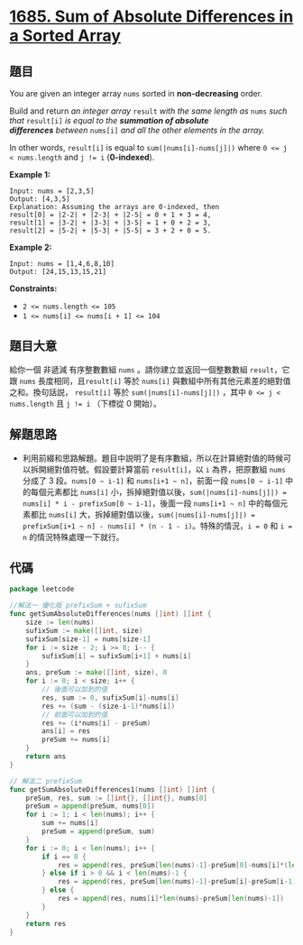 # [1685. Sum of Absolute Differences in a Sorted Array](https://leetcode.com/problems/sum-of-absolute-differences-in-a-sorted-array/)


## 題目

You are given an integer array `nums` sorted in **non-decreasing** order.

Build and return *an integer array* `result` *with the same length as* `nums` *such that* `result[i]` *is equal to the **summation of absolute differences** between* `nums[i]` *and all the other elements in the array.*

In other words, `result[i]` is equal to `sum(|nums[i]-nums[j]|)` where `0 <= j < nums.length` and `j != i` (**0-indexed**).

**Example 1:**

```
Input: nums = [2,3,5]
Output: [4,3,5]
Explanation: Assuming the arrays are 0-indexed, then
result[0] = |2-2| + |2-3| + |2-5| = 0 + 1 + 3 = 4,
result[1] = |3-2| + |3-3| + |3-5| = 1 + 0 + 2 = 3,
result[2] = |5-2| + |5-3| + |5-5| = 3 + 2 + 0 = 5.
```

**Example 2:**

```
Input: nums = [1,4,6,8,10]
Output: [24,15,13,15,21]
```

**Constraints:**

- `2 <= nums.length <= 105`
- `1 <= nums[i] <= nums[i + 1] <= 104`

## 題目大意

給你一個 非遞減 有序整數數組 `nums` 。請你建立並返回一個整數數組 `result`，它跟 `nums` 長度相同，且`result[i]` 等於 `nums[i]` 與數組中所有其他元素差的絕對值之和。換句話説， `result[i]` 等於 `sum(|nums[i]-nums[j]|)` ，其中 `0 <= j < nums.length` 且 `j != i` （下標從 0 開始）。

## 解題思路

- 利用前綴和思路解題。題目中説明了是有序數組，所以在計算絕對值的時候可以拆開絕對值符號。假設要計算當前 `result[i]`，以 `i` 為界，把原數組 `nums` 分成了 3 段。`nums[0 ~ i-1]` 和 `nums[i+1 ~ n]`，前面一段 `nums[0 ~ i-1]` 中的每個元素都比 `nums[i]` 小，拆掉絕對值以後，`sum(|nums[i]-nums[j]|) = nums[i] * i - prefixSum[0 ~ i-1]`，後面一段 `nums[i+1 ~ n]` 中的每個元素都比 `nums[i]` 大，拆掉絕對值以後，`sum(|nums[i]-nums[j]|) = prefixSum[i+1 ~ n] - nums[i] * (n - 1 - i)`。特殊的情況，`i = 0` 和 `i = n` 的情況特殊處理一下就行。

## 代碼

```go
package leetcode

//解法一 優化版 prefixSum + sufixSum
func getSumAbsoluteDifferences(nums []int) []int {
	size := len(nums)
	sufixSum := make([]int, size)
	sufixSum[size-1] = nums[size-1]
	for i := size - 2; i >= 0; i-- {
		sufixSum[i] = sufixSum[i+1] + nums[i]
	}
	ans, preSum := make([]int, size), 0
	for i := 0; i < size; i++ {
		// 後面可以加到的值
		res, sum := 0, sufixSum[i]-nums[i]
		res += (sum - (size-i-1)*nums[i])
		// 前面可以加到的值
		res += (i*nums[i] - preSum)
		ans[i] = res
		preSum += nums[i]
	}
	return ans
}

// 解法二 prefixSum
func getSumAbsoluteDifferences1(nums []int) []int {
	preSum, res, sum := []int{}, []int{}, nums[0]
	preSum = append(preSum, nums[0])
	for i := 1; i < len(nums); i++ {
		sum += nums[i]
		preSum = append(preSum, sum)
	}
	for i := 0; i < len(nums); i++ {
		if i == 0 {
			res = append(res, preSum[len(nums)-1]-preSum[0]-nums[i]*(len(nums)-1))
		} else if i > 0 && i < len(nums)-1 {
			res = append(res, preSum[len(nums)-1]-preSum[i]-preSum[i-1]+nums[i]*i-nums[i]*(len(nums)-1-i))
		} else {
			res = append(res, nums[i]*len(nums)-preSum[len(nums)-1])
		}
	}
	return res
}
```